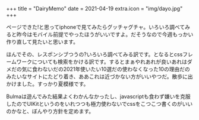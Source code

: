 +++
title = "DairyMemo"
date = 2021-04-19
extra.icon = "img/dayo.jpg"
+++

ページできた!と思ってiphoneで見てみたらグッチャグチャ。いろいろ調べてみると昨今はモバイル前提でやったほうがいいですよ。だそうなので今週もっかい作り直して見たいと思います。

ほんでその、レスポンシブつうの?いろいろ調べてみる訳です。となるとcssフレームワークについても検索をかける訳です。するとまぁやれあれが良いあれはダメだの気に食わないだの2021年使いたい10選だの使わなくなった10の理由だのみたいなサイトにたどり着き、ああこれは近づかない方がいいやつだ。散歩に出かけました。すっかり夏模様です。

Bulmaは遊んでみた結果よくわかんなかったし、javascriptも食わず嫌いを克服したのでUIKitというのをいれつつも極力使わないでcssをこつこつ書くのがいいのかなと、ぼんやり方針を定めます。
